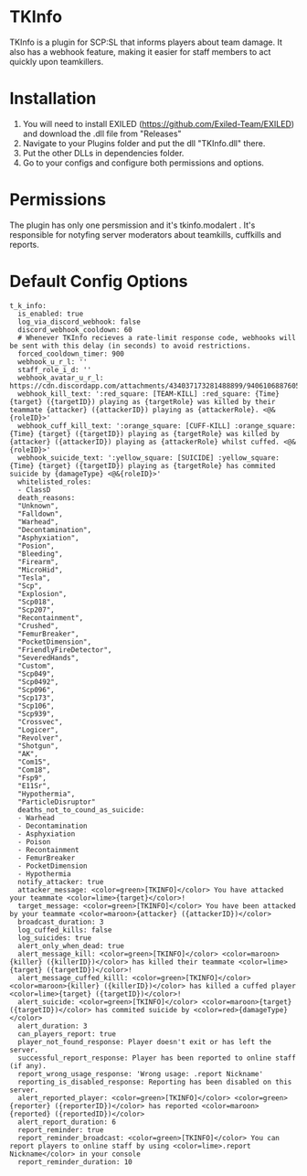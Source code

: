 # TKInfo
TKInfo is a plugin for SCP:SL that informs players about team damage. It also has a webhook feature, making it easier for staff members to act quickly upon teamkillers.

# Installation
1. You will need to install EXILED (https://github.com/Exiled-Team/EXILED) and download the .dll file from "Releases"
2. Navigate to your Plugins folder and put the dll "TKInfo.dll" there.
3. Put the other DLLs in dependencies folder.
4. Go to your configs and configure both permissions and options.

# Permissions
The plugin has only one persmission and it's tkinfo.modalert . It's responsible for notyfing server moderators about teamkills, cuffkills and reports.

# Default Config Options
```
t_k_info:
  is_enabled: true
  log_via_discord_webhook: false
  discord_webhook_cooldown: 60
  # Whenever TKInfo recieves a rate-limit response code, webhooks will be sent with this delay (in seconds) to avoid restrictions.
  forced_cooldown_timer: 900
  webhook_u_r_l: ''
  staff_role_i_d: ''
  webhook_avatar_u_r_l: https://cdn.discordapp.com/attachments/434037173281488899/940610688760545290/mrozonyhyperthink.jpg
  webhook_kill_text: ':red_square: [TEAM-KILL] :red_square: {Time} {target} ({targetID}) playing as {targetRole} was killed by their teammate {attacker} ({attackerID}) playing as {attackerRole}. <@&{roleID}>'
  webhook_cuff_kill_text: ':orange_square: [CUFF-KILL] :orange_square: {Time} {target} ({targetID}) playing as {targetRole} was killed by {attacker} ({attackerID}) playing as {attackerRole} whilst cuffed. <@&{roleID}>'
  webhook_suicide_text: ':yellow_square: [SUICIDE] :yellow_square: {Time} {target} ({targetID}) playing as {targetRole} has commited suicide by {damageType} <@&{roleID}>'
  whitelisted_roles:
  - ClassD
  death_reasons:
  "Unknown",
  "Falldown",
  "Warhead",
  "Decontamination",
  "Asphyxiation",
  "Posion",
  "Bleeding",
  "Firearm",
  "MicroHid",
  "Tesla",
  "Scp",
  "Explosion",
  "Scp018",
  "Scp207",
  "Recontainment",
  "Crushed",
  "FemurBreaker",
  "PocketDimension",
  "FriendlyFireDetector",
  "SeveredHands",
  "Custom",
  "Scp049",
  "Scp0492",
  "Scp096",
  "Scp173",
  "Scp106",
  "Scp939",
  "Crossvec",
  "Logicer",
  "Revolver",
  "Shotgun",
  "AK",
  "Com15",
  "Com18",
  "Fsp9",
  "E11Sr",
  "Hypothermia",
  "ParticleDisruptor"
  deaths_not_to_cound_as_suicide:
  - Warhead
  - Decontamination
  - Asphyxiation
  - Poison
  - Recontainment
  - FemurBreaker
  - PocketDimension
  - Hypothermia
  notify_attacker: true
  attacker_message: <color=green>[TKINFO]</color> You have attacked your teammate <color=lime>{target}</color>!
  target_message: <color=green>[TKINFO]</color> You have been attacked by your teammate <color=maroon>{attacker} ({attackerID})</color>
  broadcast_duration: 3
  log_cuffed_kills: false
  log_suicides: true
  alert_only_when_dead: true
  alert_message_kill: <color=green>[TKINFO]</color> <color=maroon>{killer} ({killerID})</color> has killed their teammate <color=lime>{target} ({targetID})</color>!
  alert_message_cuffed_killl: <color=green>[TKINFO]</color> <color=maroon>{killer} ({killerID})</color> has killed a cuffed player <color=lime>{target} ({targetID})</color>!
  alert_suicide: <color=green>[TKINFO]</color> <color=maroon>{target} ({targetID})</color> has commited suicide by <color=red>{damageType}</color>
  alert_duration: 3
  can_players_report: true
  player_not_found_response: Player doesn't exit or has left the server.
  successful_report_response: Player has been reported to online staff (if any).
  report_wrong_usage_response: 'Wrong usage: .report Nickname'
  reporting_is_disabled_response: Reporting has been disabled on this server.
  alert_reported_player: <color=green>[TKINFO]</color> <color=green>{reporter} ({reporterID})</color> has reported <color=maroon>{reported} ({reportedID})</color>
  alert_report_duration: 6
  report_reminder: true
  report_reminder_broadcast: <color=green>[TKINFO]</color> You can report players to online staff by using <color=lime>.report Nickname</color> in your console
  report_reminder_duration: 10
```
